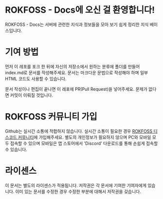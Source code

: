 # ROKFOSS - Docs에 오신 걸 환영합니다!

ROKFOSS - Docs는 서버에 관련한 지식과 정보들을 모아 보기 쉽게 정리한 지식 베이스입니다.

# 기여 방법

먼저 이 레포를 포크 한 뒤에 자신의 저장소에서 원하는 분류에 폴더를 만들어 index.md로 문서를 작성해주세요. 문서는 마크다운 문법으로 작성해야 하며 일부 HTML 코드도 사용할 수 있습니다. 

문서 작성이나 편집이 끝나면 이 레포에 PR(Pull Request)을 넣어주세요. 문제가 없다면 커밋이 이뤄질 것입니다.

# ROKFOSS 커뮤니티 가입

Github는 실시간 소통에 적합하지 않습니다. 실시간 소통이 필요한 경우 [ROKFOSS 디스코드 커뮤니티](https://chat.krfoss.org)에 가입해주세요. 별도의 개인정보가 필요하지 않으며 PC와 모바일 모두 접속할 수 있으며 모바일은 앱 스토어에서 'Discord' 다운로드를 통해 손쉽게 접속할 수 있습니다.

# 라이센스

이 문서는 별도의 라이센스가 적용됩니다. 저작권은 각 문서에 기여한 기여자에게 있습니다. 이미 있는 문서를 수정한 경우 수정한 부분에 대해서 저작권을 갖습니다.

